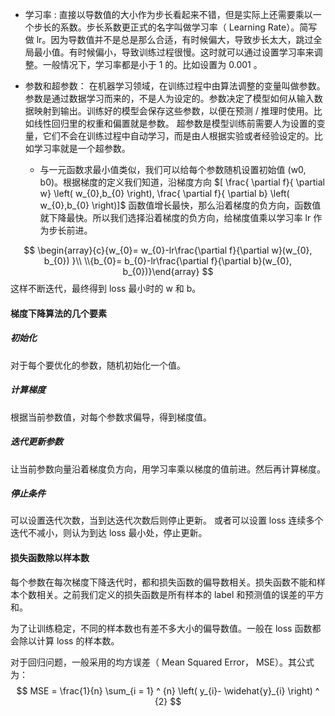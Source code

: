 - 学习率 :
  直接以导数值的大小作为步长看起来不错，但是实际上还需要乘以一个步长的系数。步长系数更正式的名字叫做学习率（ Learning Rate）。简写做 lr。因为导数值并不是总是那么合适，有时候偏大，导致步长太大，跳过全局最小值。有时候偏小，导致训练过程很慢。这时就可以通过设置学习率来调整。一般情况下，学习率都是小于 1 的。比如设置为 0.001 。

- 参数和超参数：
  在机器学习领域，在训练过程中由算法调整的变量叫做参数。参数是通过数据学习而来的，不是人为设定的。参数决定了模型如何从输入数据映射到输出。训练好的模型会保存这些参数，以便在预测 / 推理时使用。比如线性回归里的权重和偏置就是参数。
  超参数是模型训练前需要人为设置的变量，它们不会在训练过程中自动学习，而是由人根据实验或者经验设定的。比如学习率就是一个超参数。

  - 与一元函数求最小值类似，我们可以给每个参数随机设置初始值 (w0, b0)。根据梯度的定义我们知道，沿梯度方向 $[ \frac{ \partial f}{ \partial w} \left( w_{0},b_{0} \right), \frac{ \partial f}{ \partial b} \left( w_{0},b_{0} \right)]$ 函数值增长最快，那么沿着梯度的负方向，函数值就下降最快。所以我们选择沿着梯度的负方向，给梯度值乘以学习率 lr 作为步长前进。

$$
\begin{array}{c}{w_{0}= w_{0}-lr\frac{\partial f}{\partial w}(w_{0}, b_{0}) }\\ \\{b_{0}= b_{0}-lr\frac{\partial f}{\partial b}(w_{0}, b_{0})}\end{array}
$$
这样不断迭代，最终得到 loss 最小时的 w 和 b。

#### 梯度下降算法的几个要素
##### 初始化
对于每个要优化的参数，随机初始化一个值。
##### 计算梯度
根据当前参数值，对每个参数求偏导，得到梯度值。
##### 迭代更新参数
让当前参数向量沿着梯度负方向，用学习率乘以梯度的值前进。然后再计算梯度。
##### 停止条件
可以设置迭代次数，当到达迭代次数后则停止更新。
或者可以设置 loss 连续多个迭代不减小，则认为到达 loss 最小处，停止更新。

#### 损失函数除以样本数
每个参数在每次梯度下降迭代时，都和损失函数的偏导数相关。损失函数不能和样本个数相关。之前我们定义的损失函数是所有样本的 label 和预测值的误差的平方和。

为了让训练稳定，不同的样本数也有差不多大小的偏导数值。一般在 loss 函数都会除以计算 loss 的样本数。

对于回归问题，一般采用的均方误差（ Mean Squared Error， MSE）。其公式为：
$$
MSE = \frac{1}{n} \sum_{i = 1} ^ {n} \left( y_{i}- \widehat{y}_{i} \right) ^ {2}
$$